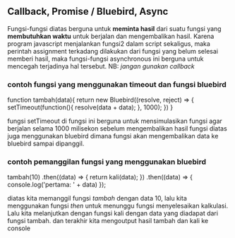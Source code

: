 ## Callback, Promise / Bluebird, Async

Fungsi-fungsi diatas berguna untuk **meminta hasil** dari suatu fungsi yang **membutuhkan waktu** untuk berjalan dan mengembalikan hasil.
Karena program javascript menjalankan fungsi2 dalam script sekaligus, maka perintah assignment terkadang dilakukan dari fungsi yang belum selesai memberi hasil, maka fungsi-fungsi asynchronous ini berguna untuk mencegah terjadinya hal tersebut.
NB: *jangan gunakan callback*

### contoh fungsi yang menggunakan timeout dan fungsi bluebird

function tambah(data){
    return new Bluebird((resolve, reject) => {
        setTimeout(function(){
            resolve(data + data);
        }, 1000);
    })
}

fungsi setTimeout di fungsi ini berguna untuk mensimulasikan fungsi agar berjalan selama 1000 milisekon sebelum mengembalikan hasil
fungsi diatas juga menggunakan bluebird dimana fungsi akan mengembalikan data ke bluebird sampai dipanggil.

### contoh pemanggilan fungsi yang menggunakan bluebird
tambah(10)
    .then((data) => {
        return kali(data);
    })
    .then((data) => {
        console.log('pertama: ' + data)
    });
    
diatas kita memanggil fungsi *tambah* dengan data 10, lalu kita menggunakan fungsi *then* untuk menunggu fungsi menyelesaikan kalkulasi. Lalu kita melanjutkan dengan fungsi kali dengan data yang diadapat dari fungsi tambah. dan terakhir kita mengoutput hasil tambah dan kali ke console 
